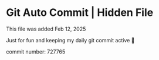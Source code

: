 # Git Auto Commit | Hidden File

This file was added Feb 12, 2025

Just for fun and keeping my daily git commit active 🤪

commit number: 727765
